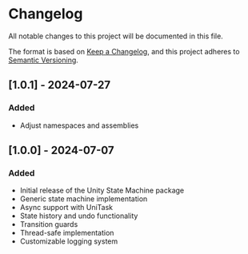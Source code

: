 # Changelog

All notable changes to this project will be documented in this file.

The format is based on [Keep a Changelog](https://keepachangelog.com/en/1.0.0/),
and this project adheres to [Semantic Versioning](https://semver.org/spec/v2.0.0.html).

## [1.0.1] - 2024-07-27
### Added
- Adjust namespaces and assemblies

## [1.0.0] - 2024-07-07
### Added
- Initial release of the Unity State Machine package
- Generic state machine implementation
- Async support with UniTask
- State history and undo functionality
- Transition guards
- Thread-safe implementation
- Customizable logging system